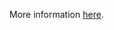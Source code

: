 More information [here](https://docs.prismacloud.io/en/enterprise-edition/policy-reference/azure-policies/azure-logging-policies/bc-azr-logging-1).
